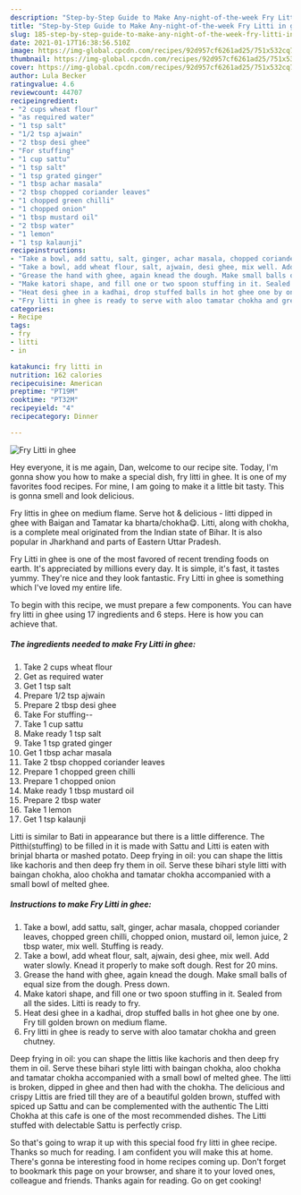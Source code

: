 ```yaml
---
description: "Step-by-Step Guide to Make Any-night-of-the-week Fry Litti in ghee"
title: "Step-by-Step Guide to Make Any-night-of-the-week Fry Litti in ghee"
slug: 185-step-by-step-guide-to-make-any-night-of-the-week-fry-litti-in-ghee
date: 2021-01-17T16:38:56.510Z
image: https://img-global.cpcdn.com/recipes/92d957cf6261ad25/751x532cq70/fry-litti-in-ghee-recipe-main-photo.jpg
thumbnail: https://img-global.cpcdn.com/recipes/92d957cf6261ad25/751x532cq70/fry-litti-in-ghee-recipe-main-photo.jpg
cover: https://img-global.cpcdn.com/recipes/92d957cf6261ad25/751x532cq70/fry-litti-in-ghee-recipe-main-photo.jpg
author: Lula Becker
ratingvalue: 4.6
reviewcount: 44707
recipeingredient:
- "2 cups wheat flour"
- "as required water"
- "1 tsp salt"
- "1/2 tsp ajwain"
- "2 tbsp desi ghee"
- "For stuffing"
- "1 cup sattu"
- "1 tsp salt"
- "1 tsp grated ginger"
- "1 tbsp achar masala"
- "2 tbsp chopped coriander leaves"
- "1 chopped green chilli"
- "1 chopped onion"
- "1 tbsp mustard oil"
- "2 tbsp water"
- "1 lemon"
- "1 tsp kalaunji"
recipeinstructions:
- "Take a bowl, add sattu, salt, ginger, achar masala, chopped coriander leaves, chopped green chilli, chopped onion, mustard oil, lemon juice, 2 tbsp water, mix well. Stuffing is ready."
- "Take a bowl, add wheat flour, salt, ajwain, desi ghee, mix well. Add water slowly. Knead it properly to make soft dough. Rest for 20 mins."
- "Grease the hand with ghee, again knead the dough. Make small balls of equal size from the dough. Press down."
- "Make katori shape, and fill one or two spoon stuffing in it. Sealed from all the sides. Litti is ready to fry."
- "Heat desi ghee in a kadhai, drop stuffed balls in hot ghee one by one. Fry till golden brown on medium flame."
- "Fry litti in ghee is ready to serve with aloo tamatar chokha and green chutney."
categories:
- Recipe
tags:
- fry
- litti
- in

katakunci: fry litti in 
nutrition: 162 calories
recipecuisine: American
preptime: "PT19M"
cooktime: "PT32M"
recipeyield: "4"
recipecategory: Dinner

---
```



![Fry Litti in ghee](https://img-global.cpcdn.com/recipes/92d957cf6261ad25/751x532cq70/fry-litti-in-ghee-recipe-main-photo.jpg)

Hey everyone, it is me again, Dan, welcome to our recipe site. Today, I'm gonna show you how to make a special dish, fry litti in ghee. It is one of my favorites food recipes. For mine, I am going to make it a little bit tasty. This is gonna smell and look delicious.

Fry littis in ghee on medium flame. Serve hot &amp; delicious - litti dipped in ghee with Baigan and Tamatar ka bharta/chokha😋. Litti, along with chokha, is a complete meal originated from the Indian state of Bihar. It is also popular in Jharkhand and parts of Eastern Uttar Pradesh.

Fry Litti in ghee is one of the most favored of recent trending foods on earth. It's appreciated by millions every day. It is simple, it's fast, it tastes yummy. They're nice and they look fantastic. Fry Litti in ghee is something which I've loved my entire life.


To begin with this recipe, we must prepare a few components. You can have fry litti in ghee using 17 ingredients and 6 steps. Here is how you can achieve that.

<!--inarticleads1-->

##### The ingredients needed to make Fry Litti in ghee:

1. Take 2 cups wheat flour
1. Get as required water
1. Get 1 tsp salt
1. Prepare 1/2 tsp ajwain
1. Prepare 2 tbsp desi ghee
1. Take For stuffing--
1. Take 1 cup sattu
1. Make ready 1 tsp salt
1. Take 1 tsp grated ginger
1. Get 1 tbsp achar masala
1. Take 2 tbsp chopped coriander leaves
1. Prepare 1 chopped green chilli
1. Prepare 1 chopped onion
1. Make ready 1 tbsp mustard oil
1. Prepare 2 tbsp water
1. Take 1 lemon
1. Get 1 tsp kalaunji


Litti is similar to Bati in appearance but there is a little difference. The Pitthi(stuffing) to be filled in it is made with Sattu and Litti is eaten with brinjal bharta or mashed potato. Deep frying in oil: you can shape the littis like kachoris and then deep fry them in oil. Serve these bihari style litti with baingan chokha, aloo chokha and tamatar chokha accompanied with a small bowl of melted ghee. 

<!--inarticleads2-->

##### Instructions to make Fry Litti in ghee:

1. Take a bowl, add sattu, salt, ginger, achar masala, chopped coriander leaves, chopped green chilli, chopped onion, mustard oil, lemon juice, 2 tbsp water, mix well. Stuffing is ready.
1. Take a bowl, add wheat flour, salt, ajwain, desi ghee, mix well. Add water slowly. Knead it properly to make soft dough. Rest for 20 mins.
1. Grease the hand with ghee, again knead the dough. Make small balls of equal size from the dough. Press down.
1. Make katori shape, and fill one or two spoon stuffing in it. Sealed from all the sides. Litti is ready to fry.
1. Heat desi ghee in a kadhai, drop stuffed balls in hot ghee one by one. Fry till golden brown on medium flame.
1. Fry litti in ghee is ready to serve with aloo tamatar chokha and green chutney.


Deep frying in oil: you can shape the littis like kachoris and then deep fry them in oil. Serve these bihari style litti with baingan chokha, aloo chokha and tamatar chokha accompanied with a small bowl of melted ghee. The litti is broken, dipped in ghee and then had with the chokha. The delicious and crispy Littis are fried till they are of a beautiful golden brown, stuffed with spiced up Sattu and can be complemented with the authentic The Litti Chokha at this cafe is one of the most recommended dishes. The Litti stuffed with delectable Sattu is perfectly crisp. 

So that's going to wrap it up with this special food fry litti in ghee recipe. Thanks so much for reading. I am confident you will make this at home. There's gonna be interesting food in home recipes coming up. Don't forget to bookmark this page on your browser, and share it to your loved ones, colleague and friends. Thanks again for reading. Go on get cooking!
